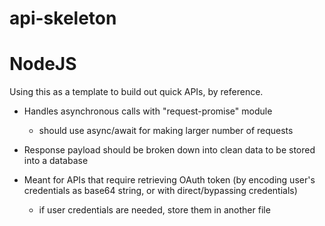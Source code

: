 # api-skeleton
# NodeJS
Using this as a template to build out quick APIs, by reference.

  - Handles asynchronous calls with "request-promise" module
  
    - should use async/await for making larger number of requests
    
  - Response payload should be broken down into clean data to be stored into a database
  
  - Meant for APIs that require retrieving OAuth token (by encoding user's credentials as base64 string, or with direct/bypassing credentials)
    - if user credentials are needed, store them in another file 
  
   
  

